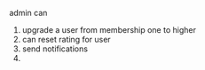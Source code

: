 admin can
1. upgrade a user from membership one to higher
2. can reset rating for user
3. send notifications
4. 